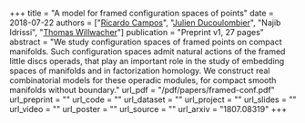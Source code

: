 +++
title = "A model for framed configuration spaces of points"
date = 2018-07-22
authors = ["[Ricardo Campos](https://www.math.univ-paris13.fr/~campos/)", "[Julien Ducoulombier](http://ducoulombier-math.esy.es/)", "Najib Idrissi", "[Thomas Willwacher](https://www.math.ethz.ch/research/mathematical-physics/thomas-willwacher.html)"]
publication = "Preprint v1, 27 pages"
abstract = "We study configuration spaces of framed points on compact manifolds. Such configuration spaces admit natural actions of the framed little discs operads, that play an important role in the study of embedding spaces of manifolds and in factorization homology. We construct real combinatorial models for these operadic modules, for compact smooth manifolds without boundary."
url_pdf = "/pdf/papers/framed-conf.pdf"
url_preprint = ""
url_code = ""
url_dataset = ""
url_project = ""
url_slides = ""
url_video = ""
url_poster = ""
url_source = ""
url_arxiv = "1807.08319"
+++
